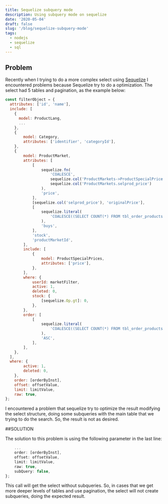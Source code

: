 ```yaml
---
title: Sequelize subquery mode
description: Using subquery mode on sequelize
date: '2020-05-04'
draft: false
slug: '/blog/sequelize-subquery-mode'
tags:
  - nodejs
  - sequelize
  - sql
---
```


## Problem

Recently when I trying to do a more complex select using [Sequelize](https://sequelize.org/master/) I encountered problems because Sequelize try to do a optimization. The select had 5 tables and pagination, as the example below:

```javascript
const filterObject = {
  attributes: ['id', 'name'],
  include: [
    {
      model: ProductLang,
      ...
    },
    {
        model: Category,
        attributes: ['identifier', 'categoryId'],
    },
    {
        model: ProductMarket,
        attributes: [
            [
                sequelize.fn(
                    'COALESCE',
                    sequelize.col('ProductMarkets->ProductSpecialPrice.splprice_price'),
                    sequelize.col('ProductMarkets.selprod_price')
                ),
                'price',
            ],
            [sequelize.col('selprod_price'), 'originalPrice'],
            [
                sequelize.literal(
                    'COALESCE((SELECT COUNT(*) FROM tbl_order_products WHERE op_selprod_id=`ProductMarkets`.`selprod_id`), 0)'
                ),
                'buys',
            ],
            'stock',
            'productMarketId',
        ],
        include: [
            {
                model: ProductSpecialPrices,
                attributes: ['price'],
            },
        ],
        where: {
            userId: marketFilter,
            active: 1,
            deleted: 0,
            stock: {
                [sequelize.Op.gt]: 0,
            },
        },
        order: [
            [
                sequelize.literal(
                    'COALESCE((SELECT COUNT(*) FROM tbl_order_products WHERE op_selprod_id=`ProductMarkets`.`selprod_id`), 0)'
                ),
                'ASC',
            ],
        ],
    },
  ],
  where: {
        active: 1,
        deleted: 0,
    },
    order: [orderByInst],
    offset: offsetValue,
    limit: limitValue,
    raw: true,
};
```

I encountered a problem that sequelize try to optimize the result modifying the select structure, doing some subqueries with the main table that we trying to do the search. So, the result is not as desired.

##SOLUTION

The solution to this problem is using the following parameter in the last line:

```javascript
    ...
    order: [orderByInst],
    offset: offsetValue,
    limit: limitValue,
    raw: true,
    subQuery: false,
};

```

This call will get the select without subqueries. So, in cases that we get more deeper levels of tables and use pagination, the select will not create subqueries, doing the expected result.
